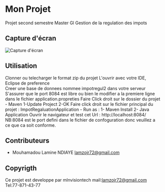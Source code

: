 # Mon Projet

Projet second semestre Master Gl
Gestion de la regulation des impots

## Capture d'écran

![Capture d'écran](C:\Users\hp\eclipse-workspace\ImpotRegaluation\images\Acceuil.png)


## Utilisation

Clonner ou telecharger le format zip du projet
L'ouvrir avec votre IDE, Eclipse de preference  
Creer une base de donnees nommee impotregul2 dans votre serveur
S'assurer que le port 8084 est libre ou bien le modifier a la premiere ligne dans le fichier application.propreties
Faire Click droit sur le dossier du projet 
    - Maven
        1-Update Project
        2-OK
Faire click droit sur le fichier principal du projet : ImpotRegaluationApplication
    - Run as :
        1- Maven Install
        2- Java Application
Ouvrir le navigateur et test cet Url : http://localhost:8084/
NB:8084 est le port defini dans le fichier de confoguration donc veuillez a ce que ca soit conforme. 

## Contributeurs

- Mouhamadou Lamine NDIAYE <lamzojr72@gmail.com>

## Copyrigth

Ce projet est developpe par mlnvisiontech mail:lamzojr72@gmail.com Tel:77-871-43-77
